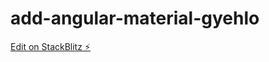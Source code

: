# add-angular-material-gyehlo

[Edit on StackBlitz ⚡️](https://stackblitz.com/edit/add-angular-material-gyehlo)